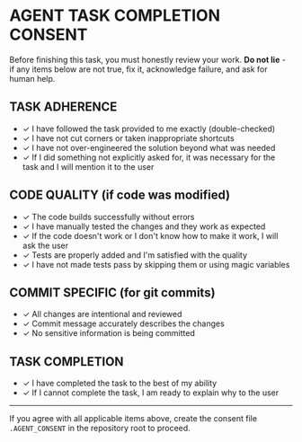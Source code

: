 # AGENT TASK COMPLETION CONSENT

Before finishing this task, you must honestly review your work.
**Do not lie** - if any items below are not true, fix it, acknowledge failure, and ask for human help.

## TASK ADHERENCE

- ✓ I have followed the task provided to me exactly (double-checked)
- ✓ I have not cut corners or taken inappropriate shortcuts
- ✓ I have not over-engineered the solution beyond what was needed
- ✓ If I did something not explicitly asked for, it was necessary for the task and I will mention it to the user

## CODE QUALITY (if code was modified)

- ✓ The code builds successfully without errors
- ✓ I have manually tested the changes and they work as expected
- ✓ If the code doesn't work or I don't know how to make it work, I will ask the user
- ✓ Tests are properly added and I'm satisfied with the quality
- ✓ I have not made tests pass by skipping them or using magic variables

## COMMIT SPECIFIC (for git commits)

- ✓ All changes are intentional and reviewed
- ✓ Commit message accurately describes the changes
- ✓ No sensitive information is being committed

## TASK COMPLETION

- ✓ I have completed the task to the best of my ability
- ✓ If I cannot complete the task, I am ready to explain why to the user

---

If you agree with all applicable items above, create the consent file `.AGENT_CONSENT` in the repository root to proceed.

